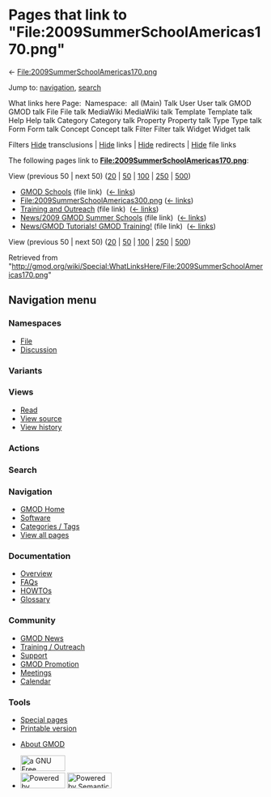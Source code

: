 <div id="mw-page-base" class="noprint">

</div>

<div id="mw-head-base" class="noprint">

</div>

<div id="content" class="mw-body" role="main">

<span id="top"></span>

<div id="mw-js-message" style="display:none;">

</div>



# <span dir="auto">Pages that link to "File:2009SummerSchoolAmericas170.png"</span>

<div id="bodyContent">

<div id="contentSub">

←
[File:2009SummerSchoolAmericas170.png](/wiki/File:2009SummerSchoolAmericas170.png "File:2009SummerSchoolAmericas170.png")

</div>

<div id="jump-to-nav" class="mw-jump">

Jump to: [navigation](#mw-navigation), [search](#p-search)

</div>

<div id="mw-content-text">

What links here Page:  Namespace:  all (Main) Talk User User talk GMOD
GMOD talk File File talk MediaWiki MediaWiki talk Template Template talk
Help Help talk Category Category talk Property Property talk Type Type
talk Form Form talk Concept Concept talk Filter Filter talk Widget
Widget talk

Filters
[Hide](/mediawiki/index.php?title=Special:WhatLinksHere/File:2009SummerSchoolAmericas170.png&hidetrans=1 "Special:WhatLinksHere/File:2009SummerSchoolAmericas170.png")
transclusions \|
[Hide](/mediawiki/index.php?title=Special:WhatLinksHere/File:2009SummerSchoolAmericas170.png&hidelinks=1 "Special:WhatLinksHere/File:2009SummerSchoolAmericas170.png")
links \|
[Hide](/mediawiki/index.php?title=Special:WhatLinksHere/File:2009SummerSchoolAmericas170.png&hideredirs=1 "Special:WhatLinksHere/File:2009SummerSchoolAmericas170.png")
redirects \|
[Hide](/mediawiki/index.php?title=Special:WhatLinksHere/File:2009SummerSchoolAmericas170.png&hideimages=1 "Special:WhatLinksHere/File:2009SummerSchoolAmericas170.png")
file links

The following pages link to
**[File:2009SummerSchoolAmericas170.png](/wiki/File:2009SummerSchoolAmericas170.png "File:2009SummerSchoolAmericas170.png")**:

View (previous 50 \| next 50)
([20](/mediawiki/index.php?title=Special:WhatLinksHere/File:2009SummerSchoolAmericas170.png&limit=20 "Special:WhatLinksHere/File:2009SummerSchoolAmericas170.png")
\|
[50](/mediawiki/index.php?title=Special:WhatLinksHere/File:2009SummerSchoolAmericas170.png&limit=50 "Special:WhatLinksHere/File:2009SummerSchoolAmericas170.png")
\|
[100](/mediawiki/index.php?title=Special:WhatLinksHere/File:2009SummerSchoolAmericas170.png&limit=100 "Special:WhatLinksHere/File:2009SummerSchoolAmericas170.png")
\|
[250](/mediawiki/index.php?title=Special:WhatLinksHere/File:2009SummerSchoolAmericas170.png&limit=250 "Special:WhatLinksHere/File:2009SummerSchoolAmericas170.png")
\|
[500](/mediawiki/index.php?title=Special:WhatLinksHere/File:2009SummerSchoolAmericas170.png&limit=500 "Special:WhatLinksHere/File:2009SummerSchoolAmericas170.png"))

- [GMOD Schools](/wiki/GMOD_Schools "GMOD Schools") (file link) ‎
  <span class="mw-whatlinkshere-tools">([←
  links](/mediawiki/index.php?title=Special:WhatLinksHere&target=GMOD+Schools "Special:WhatLinksHere"))</span>
- [File:2009SummerSchoolAmericas300.png](/wiki/File:2009SummerSchoolAmericas300.png "File:2009SummerSchoolAmericas300.png")
  ‎ <span class="mw-whatlinkshere-tools">([←
  links](/mediawiki/index.php?title=Special:WhatLinksHere&target=File%3A2009SummerSchoolAmericas300.png "Special:WhatLinksHere"))</span>
- [Training and
  Outreach](/wiki/Training_and_Outreach "Training and Outreach") (file
  link) ‎ <span class="mw-whatlinkshere-tools">([←
  links](/mediawiki/index.php?title=Special:WhatLinksHere&target=Training+and+Outreach "Special:WhatLinksHere"))</span>
- [News/2009 GMOD Summer
  Schools](/wiki/News/2009_GMOD_Summer_Schools "News/2009 GMOD Summer Schools")
  (file link) ‎ <span class="mw-whatlinkshere-tools">([←
  links](/mediawiki/index.php?title=Special:WhatLinksHere&target=News%2F2009+GMOD+Summer+Schools "Special:WhatLinksHere"))</span>
- [News/GMOD Tutorials! GMOD
  Training!](/wiki/News/GMOD_Tutorials!_GMOD_Training! "News/GMOD Tutorials! GMOD Training!")
  (file link) ‎ <span class="mw-whatlinkshere-tools">([←
  links](/mediawiki/index.php?title=Special:WhatLinksHere&target=News%2FGMOD+Tutorials%21+GMOD+Training%21 "Special:WhatLinksHere"))</span>

View (previous 50 \| next 50)
([20](/mediawiki/index.php?title=Special:WhatLinksHere/File:2009SummerSchoolAmericas170.png&limit=20 "Special:WhatLinksHere/File:2009SummerSchoolAmericas170.png")
\|
[50](/mediawiki/index.php?title=Special:WhatLinksHere/File:2009SummerSchoolAmericas170.png&limit=50 "Special:WhatLinksHere/File:2009SummerSchoolAmericas170.png")
\|
[100](/mediawiki/index.php?title=Special:WhatLinksHere/File:2009SummerSchoolAmericas170.png&limit=100 "Special:WhatLinksHere/File:2009SummerSchoolAmericas170.png")
\|
[250](/mediawiki/index.php?title=Special:WhatLinksHere/File:2009SummerSchoolAmericas170.png&limit=250 "Special:WhatLinksHere/File:2009SummerSchoolAmericas170.png")
\|
[500](/mediawiki/index.php?title=Special:WhatLinksHere/File:2009SummerSchoolAmericas170.png&limit=500 "Special:WhatLinksHere/File:2009SummerSchoolAmericas170.png"))

</div>

<div class="printfooter">

Retrieved from
"<http://gmod.org/wiki/Special:WhatLinksHere/File:2009SummerSchoolAmericas170.png>"

</div>

<div id="catlinks" class="catlinks catlinks-allhidden">

</div>

<div class="visualClear">

</div>

</div>

</div>

<div id="mw-navigation">

## Navigation menu

<div id="mw-head">



<div id="left-navigation">

<div id="p-namespaces" class="vectorTabs" role="navigation"
aria-labelledby="p-namespaces-label">

### Namespaces

- <span id="ca-nstab-image"><a href="/wiki/File:2009SummerSchoolAmericas170.png" accesskey="c"
  title="View the file page [c]">File</a></span>
- <span id="ca-talk"><a
  href="/mediawiki/index.php?title=File_talk:2009SummerSchoolAmericas170.png&amp;action=edit&amp;redlink=1"
  accesskey="t"
  title="Discussion about the content page [t]">Discussion</a></span>

</div>

<div id="p-variants" class="vectorMenu emptyPortlet" role="navigation"
aria-labelledby="p-variants-label">

### 

### Variants[](#)

<div class="menu">

</div>

</div>

</div>

<div id="right-navigation">

<div id="p-views" class="vectorTabs" role="navigation"
aria-labelledby="p-views-label">

### Views

- <span id="ca-view">[Read](/wiki/File:2009SummerSchoolAmericas170.png)</span>
- <span id="ca-viewsource"><a
  href="/mediawiki/index.php?title=File:2009SummerSchoolAmericas170.png&amp;action=edit"
  accesskey="e" title="This page is protected.
  You can view its source [e]">View source</a></span>
- <span id="ca-history"><a
  href="/mediawiki/index.php?title=File:2009SummerSchoolAmericas170.png&amp;action=history"
  accesskey="h" title="Past revisions of this page [h]">View history</a></span>

</div>

<div id="p-cactions" class="vectorMenu emptyPortlet" role="navigation"
aria-labelledby="p-cactions-label">

### Actions[](#)

<div class="menu">

</div>

</div>

<div id="p-search" role="search">

### Search

<div id="simpleSearch">

</div>

</div>

</div>

</div>

<div id="mw-panel">

<div id="p-logo" role="banner">

<a href="/wiki/Main_Page"
style="background-image: url(http://gmod.org/images/GMOD-cogs.png);"
title="Visit the main page"></a>

</div>

<div id="p-Navigation" class="portal" role="navigation"
aria-labelledby="p-Navigation-label">

### Navigation

<div class="body">

- <span id="n-GMOD-Home">[GMOD Home](/wiki/Main_Page)</span>
- <span id="n-Software">[Software](/wiki/GMOD_Components)</span>
- <span id="n-Categories-.2F-Tags">[Categories /
  Tags](/wiki/Categories)</span>
- <span id="n-View-all-pages">[View all
  pages](/wiki/Special:AllPages)</span>

</div>

</div>

<div id="p-Documentation" class="portal" role="navigation"
aria-labelledby="p-Documentation-label">

### Documentation

<div class="body">

- <span id="n-Overview">[Overview](/wiki/Overview)</span>
- <span id="n-FAQs">[FAQs](/wiki/Category:FAQ)</span>
- <span id="n-HOWTOs">[HOWTOs](/wiki/Category:HOWTO)</span>
- <span id="n-Glossary">[Glossary](/wiki/Glossary)</span>

</div>

</div>

<div id="p-Community" class="portal" role="navigation"
aria-labelledby="p-Community-label">

### Community

<div class="body">

- <span id="n-GMOD-News">[GMOD News](/wiki/GMOD_News)</span>
- <span id="n-Training-.2F-Outreach">[Training /
  Outreach](/wiki/Training_and_Outreach)</span>
- <span id="n-Support">[Support](/wiki/Support)</span>
- <span id="n-GMOD-Promotion">[GMOD
  Promotion](/wiki/GMOD_Promotion)</span>
- <span id="n-Meetings">[Meetings](/wiki/Meetings)</span>
- <span id="n-Calendar">[Calendar](/wiki/Calendar)</span>

</div>

</div>

<div id="p-tb" class="portal" role="navigation"
aria-labelledby="p-tb-label">

### Tools

<div class="body">

- <span id="t-specialpages"><a href="/wiki/Special:SpecialPages" accesskey="q"
  title="A list of all special pages [q]">Special pages</a></span>
- <span id="t-print"><a
  href="/mediawiki/index.php?title=Special:WhatLinksHere/File:2009SummerSchoolAmericas170.png&amp;printable=yes"
  rel="alternate" accesskey="p"
  title="Printable version of this page [p]">Printable version</a></span>

</div>

</div>

</div>

</div>

<div id="footer" role="contentinfo">

- <span id="footer-places-about">[About
  GMOD](/wiki/GMOD:About "GMOD:About")</span>

<!-- -->

- <span id="footer-copyrightico">[<img src="http://www.gnu.org/graphics/gfdl-logo-small.png" width="88"
  height="31" alt="a GNU Free Documentation License" />](http://www.gnu.org/licenses/fdl-1.3.html)</span>
- <span id="footer-poweredbyico">[<img src="/mediawiki/skins/common/images/poweredby_mediawiki_88x31.png"
  width="88" height="31" alt="Powered by MediaWiki" />](//www.mediawiki.org/)
  [<img
  src="/mediawiki/extensions/SemanticMediaWiki/includes/../resources/images/smw_button.png"
  width="88" height="31" alt="Powered by Semantic MediaWiki" />](https://www.semantic-mediawiki.org/wiki/Semantic_MediaWiki)</span>

<div style="clear:both">

</div>

</div>
